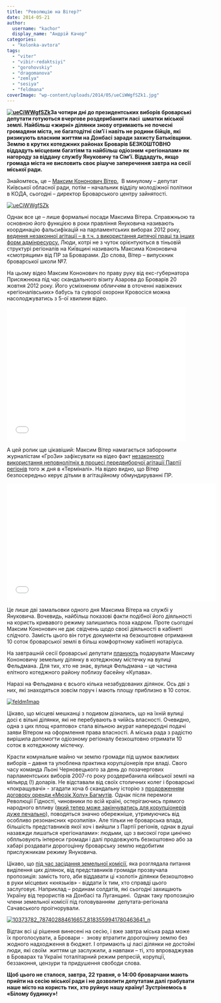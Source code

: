 ```yaml
---
title: "Революцію на Вітер?"
date: 2014-05-21
author: 
  username: "kachor"
  display_name: "Андрій Качор"
categories: 
  - "kolonka-avtora"
tags: 
  - "viter"
  - "vibir-redaktsiyi"
  - "gorohovskiy"
  - "dragomanova"
  - "zemlya"
  - "sesiya"
  - "feldmana"
coverImage: "wp-content/uploads/2014/05/ueCiWWgfSZk1.jpg"
---
```


**[![ueCiWWgfSZk](https://mpz.brovary.org/wp-content/uploads/2014/05/ueCiWWgfSZk.jpg)](https://mpz.brovary.org/wp-content/uploads/2014/05/ueCiWWgfSZk.jpg)За чотири дні до президентських виборів броварські депутати готуються вчергове роздерибанити ласі  шматки міської землі. Найбільш «жирні» ділянки знову отримають не почесні громадяни міста, не багатодітні сім’ї і навіть не родини бійців, які ризикують власним життям на Донбасі заради захисту Батьківщини. Землю в крутих котеджних районах Броварів БЕЗКОШТОВНО віддадуть місцевим багатіям та найбільш одіозним «регіоналам» як нагороду за віддану службу Януковичу та Сім’ї. Віддадуть, якщо громада міста не висловить своє рішуче заперечення завтра на сесії міської ради.**

Знайомтесь, це – [Максим Кононович Вітер.](https://vk.com/id188707707)  В минулому – депутат Київської обласної ради, потім – начальник відділу молодіжної політики в КОДА, сьогодні – директор Броварського центру зайнятості.

[![ueCiWWgfSZk](https://mpz.brovary.org/wp-content/uploads/2014/05/ueCiWWgfSZk.jpg)](https://mpz.brovary.org/wp-content/uploads/2014/05/ueCiWWgfSZk.jpg)

Однак все це – лише формальні посади Максима Вітера. Справжньою та основною його функцією в роки правління Януковича називають координацію фальсифікацій на парламентських виборах 2012 року, [ведення незаконної агітації – в т.ч. з використання дитячої праці та інших форм адмінресурсу.](https://mpz.brovary.org/mizhrayonnu-yarmarku-vakansiy-u-brovarah-peretvorili-na-agitatsiyniy-zahid-partiyi-regioniv/) Люди, котрі не з чуток орієнтуються в тіньовій структурі регіоналів на Київщині називають Максима Кононовича «смотрящим» від ПР за Броварами. До слова, Вітер – випускник броварської школи №7.

На цьому відео Максим Кононович по праву руку від екс-губернатора Присяжнюка під час скандального візиту Азарова до Броварів 20 жовтня 2012 року. Його усміхненим обличчям в оточенні навіжених «регіоналівських» бабусь та суворої охорони Кровосіся можна насолоджуватись з 5-ої хвилини відео.

<iframe src="//www.youtube.com/embed/wT7SeNc1I4k" width="480" height="360" frameborder="0" allowfullscreen="allowfullscreen"></iframe>

А цей ролик ще цікавіший: Максим Вітер намагається заборонити журналістам «ГроЗи» зафіксувати на відео факт [незаконного використання неповнолітніх в процесі передвиборчої агітації Партії регіонів](http://nbnews.com.ua/news/62282/) того ж дня в «Терміналі». На відео видно, що Вітер безпосередньо керує дітьми в агітаційному обмундируванні ПР.

<iframe src="//www.youtube.com/embed/BB18GQzuTVQ" width="560" height="315" frameborder="0" allowfullscreen="allowfullscreen"></iframe>

Це лише дві замальовки одного дня Максима Вітера на службі у Януковича. Вочевидь, найбільш показові факти подібної його діяльності на користь кривавого режиму залишились поза кадром. Проте сьогодні Максим Кононович не дає свідчень щодо своєї діяльності в кабінеті слідчого. Замість цього він готує документи на безкоштовне отримання 10 соток броварської землі в більш комфортному кабінеті нотаріуса.

На завтрашній сесії броварські депутати [планують](http://www.brovary.kiev.ua/proekt-r%D1%96shennya-m%D1%96sko%D1%97-radi-325) подарувати Максиму Кононовичу земельну ділянку в котеджному містечку на вулиці Фельдмана. Для тих, хто не знає, вулиця Фельдмана – це частина елітного котеджного району поблизу басейну «Купава».

Наразі на Фельдмана є всього кілька незабудованих ділянок. Ось дві з них, які знаходяться зовсім поруч і мають площу приблизно в 10 соток.

[![feldm1map](https://mpz.brovary.org/wp-content/uploads/2014/05/feldm1map.jpg)](https://mpz.brovary.org/wp-content/uploads/2014/05/feldm1map.jpg)

Цікаво, що місцеві мешканці з подивом дізнались, що на їхній вулиці досі є вільні ділянки, які не перебувають в чиїйсь власності. Очевидно, одна з цих площ «раптово» стала вільною акурат напередодні подачі заяви Вітером на оформлення права власності. А міська рада з радістю вирішила допомогти одіозному регіоналу безкоштовно отримати 10 соток в котеджному містечку.

Красти комунальне майно чи землю громади під шумок важливих виборів – давня та улюблена практика корупціонерів при владі. Свого часу команда Льоні Черновецького за день до позачергових парламентських виборів 2007-го року роздерибанила київської землі на мільярд (!) доларів. Не відставали від своїх столичних колег і броварські «покращувачі» - згадати хоча б скандальну історію з [продовженням договору оренди «Мюзік Холу» Багмутів](https://mpz.brovary.org/brovarska-sim-ya-istoriya-odniyeyi-kulturnoyi-shemi-chastina-2/). Однак після перемоги Революції Гідності, чиновники по всій країні, остерігаючись прямого народного впливу ([який тепер може закінчуватись для корупціонерів дуже печально](http://charivne.info/news/Masovu-strilyaninu-na-Rivnenshchini-orhanizuvav-nardep-foto)), поводяться значно обережніше, утримуючись від особливо резонансних «розпилів». Але тільки не броварська влада, більшість представників якої хоч і вийшли з Партії регіонів, однак в душі назавжди лишаться «регіоналами»: людьми, що з високої гори цинічно обпльовують інтереси громади і далі продовжують безкоштовно або за хабарі роздавати дорогоцінну броварську землю недобитим прислужникам режиму Януковича.

Цікаво, що [під час засідання земельної комісії](https://www.facebook.com/photo.php?fbid=787402884616657&set=gm.828891920474109&ENGINE=1&theater), яка розглядала питання виділення цих ділянок, від представників громади прозвучала пропозиція: замість того, аби віддавати ці «золоті» ділянки безкоштовно в руки місцевих «князьків» - віддати їх тим, хто справді цього заслуговує. Наприклад – родинам солдатів, які сьогодні захищають Україну від терористів на Донбасі та Луганщині.  Однак таку пропозицію члени земельної комісії під головуванням  депутата-регіонала Сачавського проігнорували.

[![10373782_787402884616657_8183559941780463641_n](https://mpz.brovary.org/wp-content/uploads/2014/05/10373782_787402884616657_8183559941780463641_n.jpg)](https://mpz.brovary.org/wp-content/uploads/2014/05/10373782_787402884616657_8183559941780463641_n.jpg)

Відтак всі ці рішення винесені на сесію, і вже завтра міська рада може їх проголосувати, а Бровари -  знову втратити дорогоцінну землю без жодного надходження в бюджет. І отримають ці ласі ділянки не достойні люди, які своїм  життям це заслужили, а навпаки – ті, хто впроваджував в Броварах та Україні тоталітарний режим репресій, корупції, беззаконня, цензури та придушення свободи слова.

**Щоб цього не сталося, завтра, 22 травня, о 14:00 броварчани мають прийти на сесію міської ради і не дозволити депутатам далі грабувати наше місто на користь тих, хто руйнує нашу країну! Зустрінемось в «Білому будинку»!**

